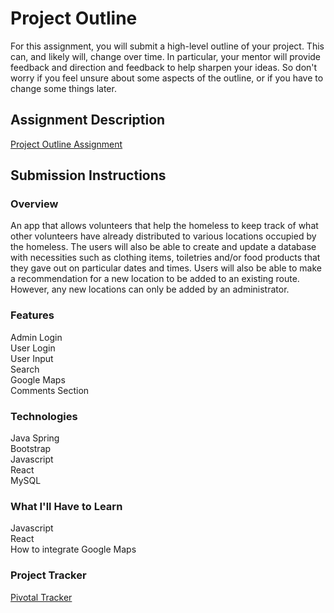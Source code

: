 # Project Outline
For this assignment, you will submit a high-level outline of your project. This can, and likely will, change over time. In particular, your mentor will provide feedback and direction and feedback to help sharpen your ideas. So don't worry if you feel unsure about some aspects of the outline, or if you have to change some things later.

## Assignment Description
[Project Outline Assignment](https://education.launchcode.org/liftoff/assignments/project-outline/)

## Submission Instructions

### Overview
An app that allows volunteers that help the homeless to keep track of what other volunteers have already distributed to various locations occupied by the homeless.  The users will also be able to create and update a database with necessities such as clothing items, toiletries and/or food products that they gave out on particular dates and times.  Users will also be able to make a recommendation for a new location to be added to an existing route.  However, any new locations can only be added by an administrator. 
### Features
Admin Login   
User Login   
User Input   
Search   
Google Maps   
Comments Section
### Technologies
Java
Spring   
Bootstrap   
Javascript   
React   
MySQL
### What I'll Have to Learn   
Javascript   
React    
How to integrate Google Maps
### Project Tracker
[Pivotal Tracker](https://www.pivotaltracker.com/n/projects/2185447)
